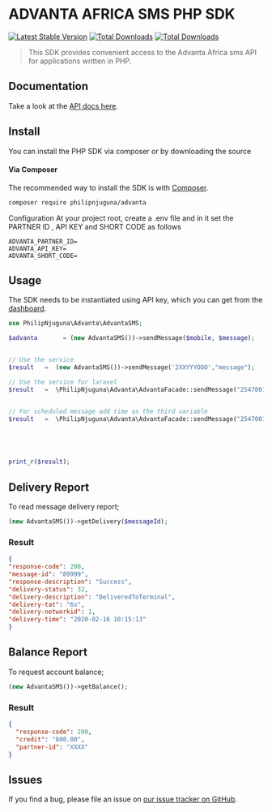 # ADVANTA AFRICA SMS PHP SDK

[![Latest Stable Version](https://img.shields.io/packagist/v/philipnjuguna/advanta)](https://packagist.org/packages/philipnjuguna/advanta)
<a href="https://packagist.org/packages/philipnjuguna/advanta"><img src="https://img.shields.io/github/issues/philipnjuguna66/advanta" alt="Total Downloads"></a>
<a href="https://packagist.org/packages/philipnjuguna/advanta"><img src="https://img.shields.io/packagist/dt/philipnjuguna/advanta?color=green" alt="Total Downloads"></a>

> This SDK provides convenient access to the Advanta Africa sms API for applications written in PHP.

## Documentation
Take a look at the [API docs here](https://www.advantasms.com/bulksms-api).

## Install

You can install the PHP SDK via composer or by downloading the source

#### Via Composer

The recommended way to install the SDK is with [Composer](http://getcomposer.org/).

```bash
composer require philipnjuguna/advanta
```

Configuration
At your project root, create a .env file and in it set the PARTNER ID , API KEY and SHORT CODE as follows
```.dotenv
ADVANTA_PARTNER_ID=
ADVANTA_API_KEY=
ADVANTA_SHORT_CODE=
```

## Usage

The SDK needs to be instantiated using API key, which you can get from the [dashboard](https://www.advantasms.com/bulksms-api).

```php
use PhilipNjuguna\Advanta\AdvantaSMS;

$advanta       = (new AdvantaSMS())->sendMessage($mobile, $message);


// Use the service
$result   =  (new AdvantaSMS())->sendMessage('2XXYYYOOO',"message");

// Use the service for laravel
$result   =  \PhilipNjuguna\Advanta\AdvantaFacade::sendMessage("254700123456","message");


// For scheduled message add time as the third variable
$result   =  \PhilipNjuguna\Advanta\AdvantaFacade::sendMessage("254700123456","message", \Carbon\Carbon::now()->addRealMinutes(10));





print_r($result);
```

## Delivery Report

To read message delivery report;
```php
(new AdvantaSMS())->getDelivery($messageId);
```
### Result
```json
{
"response-code": 200,
"message-id": "89999",
"response-description": "Success",
"delivery-status": 32,
"delivery-description": "DeliveredToTerminal",
"delivery-tat": "6s",
"delivery-networkid": 1,
"delivery-time": "2020-02-16 10:15:13"
}
```
## Balance Report

To request account balance;
```php
(new AdvantaSMS())->getBalance();
```
### Result
```json
{
  "response-code": 200,
  "credit": "800.00",
  "partner-id": "XXXX"
}
```

## Issues

If you find a bug, please file an issue on [our issue tracker on GitHub](https://github.com/philipnjuguna66/advanta/issues).
